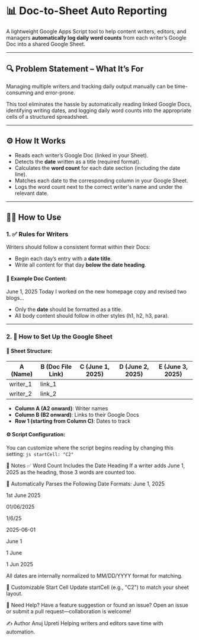 # 📊 Doc-to-Sheet Auto Reporting

A lightweight Google Apps Script tool to help content writers, editors, and managers **automatically log daily word counts** from each writer’s Google Doc into a shared Google Sheet.

---

## 🔍 Problem Statement – What It’s For

Managing multiple writers and tracking daily output manually can be time-consuming and error-prone.

This tool eliminates the hassle by automatically reading linked Google Docs, identifying writing dates, and logging daily word counts into the appropriate cells of a structured spreadsheet.

---

## ⚙️ How It Works

- Reads each writer’s Google Doc (linked in your Sheet).
- Detects the **date** written as a title (required format).
- Calculates the **word count** for each date section (including the date line).
- Matches each date to the corresponding column in your Google Sheet.
- Logs the word count next to the correct writer's name and under the relevant date.

---

## 🧑‍💻 How to Use

### 1. ✅ Rules for Writers

Writers should follow a consistent format within their Docs:

- Begin each day’s entry with a **date title**.
- Write all content for that day **below the date heading**.

#### 📄 Example Doc Content:
June 1, 2025
Today I worked on the new homepage copy and revised two blogs...


- Only the **date** should be formatted as a title.
- All body content should follow in other styles (h1, h2, h3, para).

---

### 2. 🧾 How to Set Up the Google Sheet

#### 🧱 Sheet Structure:

| A (Name)     | B (Doc File Link) | C (June 1, 2025) | D (June 2, 2025) | E (June 3, 2025) |
|--------------|------------------|------------------|------------------|------------------|
| writer_1     | link_1           |                  |                  |                  |
| writer_2     | link_2           |                  |                  |                  |

- **Column A (A2 onward)**: Writer names  
- **Column B (B2 onward)**: Links to their Google Docs  
- **Row 1 (starting from Column C)**: Dates to track

#### ⚙️ Script Configuration:
You can customize where the script begins reading by changing this setting:
```js startCell: "C2" ```

🧠 Notes
✅ Word Count Includes the Date Heading
If a writer adds June 1, 2025 as the heading, those 3 words are counted too.

📅 Automatically Parses the Following Date Formats:
June 1, 2025

1st June 2025

01/06/2025

1/6/25

2025-06-01

June 1

1 June

1 Jun 2025

All dates are internally normalized to MM/DD/YYYY format for matching.

🧩 Customizable Start Cell
Update startCell (e.g., "C2") to match your sheet layout.

🙋 Need Help?
Have a feature suggestion or found an issue?
Open an issue or submit a pull request—collaboration is welcome!

✍️ Author 
Anuj Upreti
Helping writers and editors save time with automation.